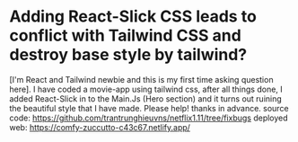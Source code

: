 
# Adding React-Slick CSS leads to conflict with Tailwind CSS and destroy base style by tailwind?

[I'm React and Tailwind newbie and this is my first time asking question here].
I have coded a movie-app using tailwind css, after all things done, I added React-Slick in to the Main.Js (Hero section) and it turns out ruining the beautiful style that I have made.
Please help! thanks in advance.
source code: https://github.com/trantrunghieuvns/netflix1.11/tree/fixbugs
deployed web: https://comfy-zuccutto-c43c67.netlify.app/


        